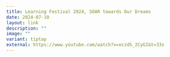 ```yaml
---
title: Learning Festival 2024, SOAR towards Our Dreams
date: 2024-07-10
layout: link
description: ""
image: ""
variant: tiptap
external: https://www.youtube.com/watch?v=oczdS_2CyGI&t=33s
---
```

